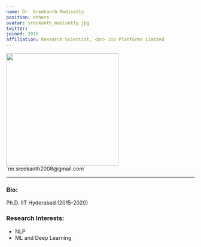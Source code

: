 ```yaml
---
name: Dr. Sreekanth Madisetty
position: others
avatar: sreekanth_madisetty.jpg
twitter:
joined: 2015
affiliation: Research Scientist, <br> Jio Platforms Limited
---
```


<img width="300" src="{{site.baseurl}}/images/people/{{page.avatar}}" data-action="zoom">
<i class="fa fa-envelope-o"> </i> `mr.sreekanth2008@gmail.com`<br>
<hr>

### Bio:
 Ph.D. IIT Hyderabad (2015-2020)

### Research Interests:
- NLP
- ML and Deep Learning